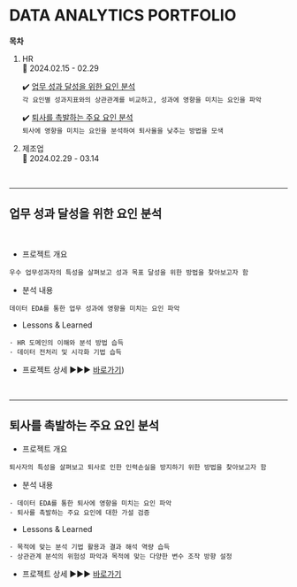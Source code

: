 # DATA ANALYTICS PORTFOLIO 
**목차**

1. HR  
:calendar: 2024.02.15 - 02.29

   ✔️ [업무 성과 달성을 위한 요인 분석](#업무-성과-달성을-위한-요인-분석)  
    ```각 요인별 성과지표와의 상관관계를 비교하고, 성과에 영향을 미치는 요인을 파악```

    ✔️ [퇴사를 촉발하는 주요 요인 분석](#퇴사를-촉발하는-주요-요인-분석)  
    ```퇴사에 영향을 미치는 요인을 분석하여 퇴사율을 낮추는 방법을 모색```

2. 제조업  
:calendar: 2024.02.29 - 03.14  

</br>

---

## 업무 성과 달성을 위한 요인 분석   
</br>

- 프로젝트 개요
```
우수 업무성과자의 특성을 살펴보고 성과 목표 달성을 위한 방법을 찾아보고자 함
```

- 분석 내용
```
데이터 EDA를 통한 업무 성과에 영향을 미치는 요인 파악
```

- Lessons & Learned
```
· HR 도메인의 이해와 분석 방법 습득
· 데이터 전처리 및 시각화 기법 습득
```

- 프로젝트 상세 ▶▶▶ [바로가기](https://github.com/HANISY/PORTFOLIO/tree/main/HR/01_Performance_Rating))

</br>

---
## 퇴사를 촉발하는 주요 요인 분석  

- 프로젝트 개요
```
퇴사자의 특성을 살펴보고 퇴사로 인한 인력손실을 방지하기 위한 방법을 찾아보고자 함
```

- 분석 내용
```
· 데이터 EDA를 통한 퇴사에 영향을 미치는 요인 파악
· 퇴사를 촉발하는 주요 요인에 대한 가설 검증
```

- Lessons & Learned
```
· 목적에 맞는 분석 기법 활용과 결과 해석 역량 습득
· 상관관계 분석의 위험성 파악과 목적에 맞는 다양한 변수 조작 방향 설정
```

- 프로젝트 상세 ▶▶▶ [바로가기](https://github.com/HANISY/PORTFOLIO/tree/main/HR/02_Attrition)
</br>
